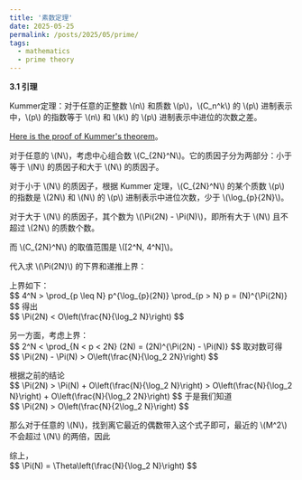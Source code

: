 ```yaml
---
title: '素数定理'
date: 2025-05-25
permalink: /posts/2025/05/prime/
tags:
  - mathematics
  - prime theory
---
```


<p><b>3.1 引理</b></p>

<p>
Kummer定理：对于任意的正整数 \(n\) 和质数 \(p\)，\(C_n^k\) 的 \(p\) 进制表示中，\(p\) 的指数等于 \(n\) 和 \(k\) 的 \(p\) 进制表示中进位的次数之差。
</p>
<a href="https://zhuanlan.zhihu.com/p/550993534">Here is the proof of Kummer's theorem</a>。
<p>
对于任意的 \(N\)，考虑中心组合数 \(C_{2N}^N\)。它的质因子分为两部分：小于等于 \(N\) 的质因子和大于 \(N\) 的质因子。
</p>

<p>
对于小于 \(N\) 的质因子，根据 Kummer 定理，\(C_{2N}^N\) 的某个质数 \(p\) 的指数是 \(2N\) 和 \(N\) 的 \(p\) 进制表示中进位次数，少于 \(\log_{p}{2N}\)。
</p>

<p>
对于大于 \(N\) 的质因子，其个数为 \(\Pi(2N) - \Pi(N)\)，即所有大于 \(N\) 且不超过 \(2N\) 的质数个数。
</p>

<p>
而 \(C_{2N}^N\) 的取值范围是 \([2^N, 4^N]\)。
</p>

<p>
代入求 \(\Pi(2N)\) 的下界和递推上界：
</p>

<p>
上界如下：<br>
$$
4^N > \prod_{p \leq N} p^{\log_{p}(2N)} \prod_{p > N} p = (N)^{\Pi(2N)}
$$
得出<br>
$$
\Pi(2N) < O\left(\frac{N}{\log_2 N}\right)
$$
</p>

<p>
另一方面，考虑上界：<br>
$$
2^N < \prod_{N < p < 2N} (2N) = (2N)^{\Pi(2N) - \Pi(N)}
$$
取对数可得<br>
$$
\Pi(2N) - \Pi(N) > O\left(\frac{N}{\log_2 2N}\right)
$$
</p>

<p>
根据之前的结论<br>
$$
\Pi(2N) > \Pi(N) + O\left(\frac{N}{\log_2 N}\right) > O\left(\frac{N}{\log_2 N}\right) + O\left(\frac{N}{\log_2 2N}\right)
$$
于是我们知道<br>
$$
\Pi(2N) > O\left(\frac{N}{2\log_2 N}\right)
$$
</p>

<p>
那么对于任意的 \(N\)，找到离它最近的偶数带入这个式子即可，最近的 \(M^2\) 不会超过 \(N\) 的两倍，因此
</p>

<p>
综上，<br>
$$
\Pi(N) = \Theta\left(\frac{N}{\log_2 N}\right)
$$
</p>
